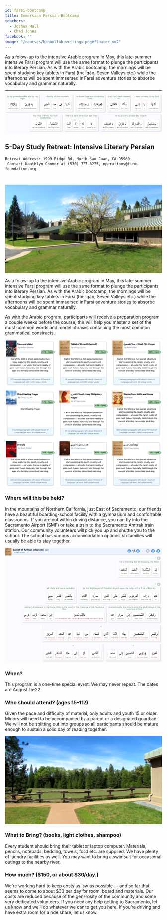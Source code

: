 ```yaml
---
id: farsi-bootcamp
title: Immersion Persian Bootcamp
teachers:
  - Joshua Hall
  - Chad Jones
facebook: ""
image: "/courses/bahaullah-writings.png#floater_sm2"
---
```


As a folow-up to the intensive Arabic program in May, this late-summer intensive Farsi program will use the same format to plunge the participants into literary Persian. As with the Arabic bootcamp, the mornings will be spent studying key tablets in Farsi (the Íqán, Seven Valleys etc.) while the afternoons will be spent immsersed in Farsi adventure stories to absorbe vocabulary and grammar naturally.

---


![intensive persian immersion program](/courses/sop-sshot.png#full)

## 5-Day Study Retreat: Intensive Literary Persian

```
Retreat Address: 1999 Ridge Rd, North San Juan, CA 95960
 Contact Kaathlyn Connor at (530) 777 8275, operations@firm-foundation.org
```
<br>

![school front](/courses/school-front2.jpg#floater2)

As a folow-up to the intensive Arabic program in May, this late-summer intensive Farsi program will use the same format to plunge the participants into literary Persian. As with the Arabic bootcamp, the mornings will be spent studying key tablets in Farsi (the Íqán, Seven Valleys etc.) while the afternoons will be spent immsersed in Farsi adventure stories to absorbe vocabulary and grammar naturally.

As with the Arabic program, participants will receive a preparation program a couple weeks before the course, this will help you master a set of the most common words and model phrases containing the most common grammatical constructs.

![library of persian books](/courses/library-sshot.png#floater)
### Where will this be held?

In the mountains of Northern California, just East of Sacramento, our friends have a beautiful boarding-school facility with a gymnasium and comfortable classrooms. If you are not within driving distance, you can fly into the Sacramento Airport (SMF) or take a train to the Sacramento Amtrak train station. Our community volunteers will pick you up and shuttle you to the school. The school has various accommodation options, so families will usually be able to stay together.


![software with tablet of ahmad](/courses/ahmad-sshot.png#floater2)
### When?

This program is a one-time special event. We may never repeat. The dates are August 15-22




### Who should attend? (ages 15-112)

Given the pace and difficulty of material, only adults and youth 15 or older. Minors will need to be accompanied by a parent or a designated guardian. We will not be splitting out into groups so all participants should be mature enough to sustain a solid day of reading together.




![school field](/courses/school-field.jpg#floater)
### What to Bring? (books, light clothes, shampoo)

Every student should bring their tablet or laptop computer. Materials, pencils, notepads, bedding, towels, food etc. are supplied. We have plenty of laundry facilities as well. You may want to bring a swimsuit for occasional outings to the nearby river.

### How much? ($150, or about $30/day.)

We're working hard to keep costs as low as possible — and so far that seems to come to about $30 per day for room, board and materials. Our costs are reduced because of the generosity of the community and some very dedicated volunteers. If you need any help getting to Sacramento, let us know and we’ll do whatever we can to get you here. If you’re driving and have extra room for a ride share, let us know.

<br><br><br><br>
